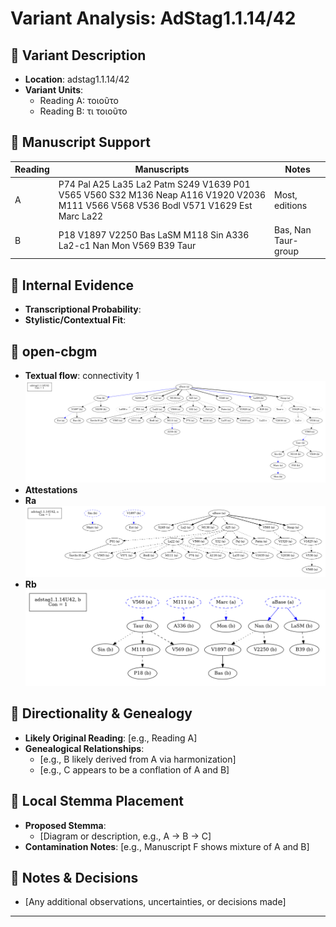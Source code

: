 # Variant Analysis: AdStag1.1.14/42

## 📌 Variant Description
- **Location**: adstag1.1.14/42
- **Variant Units**: 
  - Reading A: τοιοῦτο
  - Reading B: τι τοιοῦτο
  

## 🧬 Manuscript Support
| Reading | Manuscripts | Notes |
|--------|-------------|-------|
| A  | P74 Pal A25 La35 La2 Patm S249 V1639 P01 V565 V560 S32 M136 Neap A116 V1920 V2036 M111 V566 V568 V536 Bodl V571 V1629 Est Marc La22 | Most, editions |
| B      | P18 V1897 V2250 Bas LaSM M118 Sin A336 La2-c1 Nan Mon V569 B39 Taur  | Bas, Nan Taur-group |


## 🧠 Internal Evidence
- **Transcriptional Probability**: 
- **Stylistic/Contextual Fit**: 

## 🧭 open-cbgm
- **Textual flow**: connectivity 1
![Ad Stag 1.1.14/42](flow/adstag1.1.14U42-textual-flow.png "Ad Stag 1.1.14/42")
- **Attestations**
- **Ra**
![Ra](attestations/adstag1.1.14U42Ra-coherence-attestations.png "Ad Stag 1.1.14/42 Ra")
- **Rb**
![Rb](attestations/adstag1.1.14U42Rb-coherence-attestations.png "Ad Stag 1.1.14/42 Rb")

## 🔄 Directionality & Genealogy
- **Likely Original Reading**: [e.g., Reading A]
- **Genealogical Relationships**:
  - [e.g., B likely derived from A via harmonization]
  - [e.g., C appears to be a conflation of A and B]

## 🌿 Local Stemma Placement
- **Proposed Stemma**:
  - [Diagram or description, e.g., A → B → C]
- **Contamination Notes**: [e.g., Manuscript F shows mixture of A and B]

## 📝 Notes & Decisions
- [Any additional observations, uncertainties, or decisions made]

---